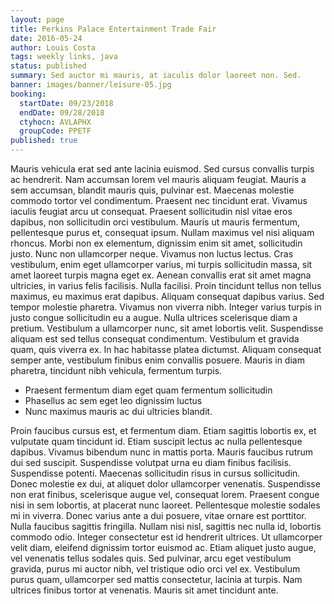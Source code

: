 ```yaml
---
layout: page
title: Perkins Palace Entertainment Trade Fair
date: 2016-05-24
author: Louis Costa
tags: weekly links, java
status: published
summary: Sed auctor mi mauris, at iaculis dolor laoreet non. Sed.
banner: images/banner/leisure-05.jpg
booking:
  startDate: 09/23/2018
  endDate: 09/28/2018
  ctyhocn: AVLAPHX
  groupCode: PPETF
published: true
---
```

Mauris vehicula erat sed ante lacinia euismod. Sed cursus convallis turpis ac hendrerit. Nam accumsan lorem vel mauris aliquam feugiat. Mauris a sem accumsan, blandit mauris quis, pulvinar est. Maecenas molestie commodo tortor vel condimentum. Praesent nec tincidunt erat. Vivamus iaculis feugiat arcu ut consequat. Praesent sollicitudin nisl vitae eros dapibus, non sollicitudin orci vestibulum. Mauris ut mauris fermentum, pellentesque purus et, consequat ipsum. Nullam maximus vel nisi aliquam rhoncus. Morbi non ex elementum, dignissim enim sit amet, sollicitudin justo. Nunc non ullamcorper neque.
Vivamus non luctus lectus. Cras vestibulum, enim eget ullamcorper varius, mi turpis sollicitudin massa, sit amet laoreet turpis magna eget ex. Aenean convallis erat sit amet magna ultricies, in varius felis facilisis. Nulla facilisi. Proin tincidunt tellus non tellus maximus, eu maximus erat dapibus. Aliquam consequat dapibus varius. Sed tempor molestie pharetra. Vivamus non viverra nibh. Integer varius turpis in justo congue sollicitudin eu a augue. Nulla ultrices scelerisque diam a pretium. Vestibulum a ullamcorper nunc, sit amet lobortis velit. Suspendisse aliquam est sed tellus consequat condimentum. Vestibulum et gravida quam, quis viverra ex. In hac habitasse platea dictumst. Aliquam consequat semper ante, vestibulum finibus enim convallis posuere. Mauris in diam pharetra, tincidunt nibh vehicula, fermentum turpis.

* Praesent fermentum diam eget quam fermentum sollicitudin
* Phasellus ac sem eget leo dignissim luctus
* Nunc maximus mauris ac dui ultricies blandit.

Proin faucibus cursus est, et fermentum diam. Etiam sagittis lobortis ex, et vulputate quam tincidunt id. Etiam suscipit lectus ac nulla pellentesque dapibus. Vivamus bibendum nunc in mattis porta. Mauris faucibus rutrum dui sed suscipit. Suspendisse volutpat urna eu diam finibus facilisis. Suspendisse potenti. Maecenas sollicitudin risus in cursus sollicitudin. Donec molestie ex dui, at aliquet dolor ullamcorper venenatis. Suspendisse non erat finibus, scelerisque augue vel, consequat lorem.
Praesent congue nisi in sem lobortis, at placerat nunc laoreet. Pellentesque molestie sodales mi in viverra. Donec varius ante a dui posuere, vitae ornare est porttitor. Nulla faucibus sagittis fringilla. Nullam nisi nisl, sagittis nec nulla id, lobortis commodo odio. Integer consectetur est id hendrerit ultrices. Ut ullamcorper velit diam, eleifend dignissim tortor euismod ac. Etiam aliquet justo augue, vel venenatis tellus sodales quis. Sed pulvinar, arcu eget vestibulum gravida, purus mi auctor nibh, vel tristique odio orci vel ex. Vestibulum purus quam, ullamcorper sed mattis consectetur, lacinia at turpis. Nam ultrices finibus tortor at venenatis. Mauris sit amet tincidunt ante.
